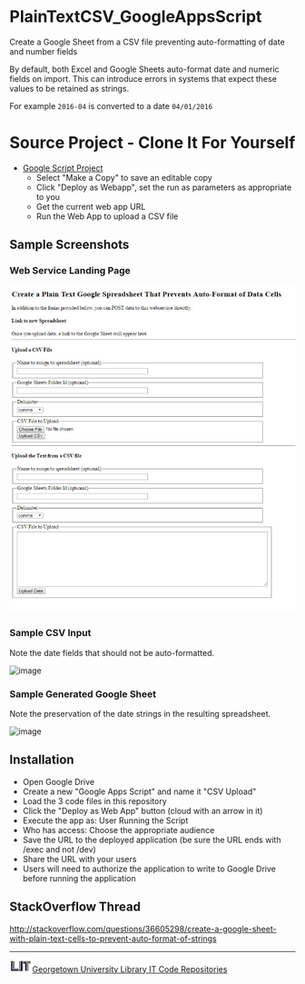 # PlainTextCSV_GoogleAppsScript
Create a Google Sheet from a CSV file preventing auto-formatting of date and number fields

By default, both Excel and Google Sheets auto-format date and numeric fields on import.  This can introduce errors in systems that expect these values to be retained as strings.

For example
`2016-04` is converted to a date `04/01/2016`

# Source Project - Clone It For Yourself
- [Google Script Project](https://script.google.com/a/georgetown.edu/d/13HcFhMle_oIBTfhuZEya_zQHAokJjgZEdqTEoOTeEfrpx5UpTmNUh_pB/edit?usp=drive_web)
  - Select "Make a Copy" to save an editable copy
  - Click "Deploy as Webapp", set the run as parameters as appropriate to you
  - Get the current web app URL
  - Run the Web App to upload a CSV file

## Sample Screenshots
### Web Service Landing Page

![image](screenshots/Screenshot.jpg)

### Sample CSV Input

Note the date fields that should not be auto-formatted.

![image](https://cloud.githubusercontent.com/assets/1111057/14503446/f6a57e38-0164-11e6-8a01-d158a9024a46.png)

### Sample Generated Google Sheet

Note the preservation of the date strings in the resulting spreadsheet.

![image](https://cloud.githubusercontent.com/assets/1111057/14503493/2d704a42-0165-11e6-8ba6-c622575a716b.png)



## Installation
* Open Google Drive
* Create a new "Google Apps Script" and name it "CSV Upload"
* Load the 3 code files in this repository
* Click the "Deploy as Web App" button (cloud with an arrow in it)
* Execute the app as: User Running the Script
* Who has access: Choose the appropriate audience
* Save the URL to the deployed application (be sure the URL ends with /exec and not /dev)
* Share the URL with your users
* Users will need to authorize the application to write to Google Drive before running the application

## StackOverflow Thread
http://stackoverflow.com/questions/36605298/create-a-google-sheet-with-plain-text-cells-to-prevent-auto-format-of-strings

***
[![Georgetown University Library IT Code Repositories](https://raw.githubusercontent.com/Georgetown-University-Libraries/georgetown-university-libraries.github.io/master/LIT-logo-small.png)Georgetown University Library IT Code Repositories](http://georgetown-university-libraries.github.io/)

